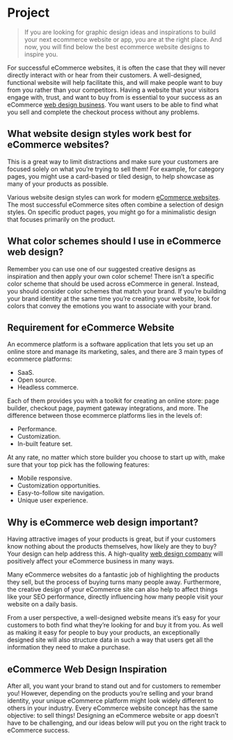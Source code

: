 # Project

> If you are looking for graphic design ideas and inspirations to build your next ecommerce website or app, you are at the right place. And now, you will find below the best ecommerce website designs to inspire you.

For successful eCommerce websites, it is often the case that they will never directly interact with or hear from their customers. A well-designed, functional website will help facilitate this, and will make people want to buy from you rather than your competitors. Having a website that your visitors engage with, trust, and want to buy from is essential to your success as an eCommerce [web design business](https://www.designveloper.com/blog/web-design-business/). You want users to be able to find what you sell and complete the checkout process without any problems.

## What website design styles work best for eCommerce websites?
This is a great way to limit distractions and make sure your customers are focused solely on what you’re trying to sell them! For example, for category pages, you might use a card-based or tiled design, to help showcase as many of your products as possible.

Various website design styles can work for modern [eCommerce websites](https://www.designveloper.com/blog/ecommerce-website-design-services/). The most successful eCommerce sites often combine a selection of design styles. On specific product pages, you might go for a minimalistic design that focuses primarily on the product.

## What color schemes should I use in eCommerce web design?
Remember you can use one of our suggested creative designs as inspiration and then apply your own color scheme! There isn’t a specific color scheme that should be used across eCommerce in general. Instead, you should consider color schemes that match your brand. If you’re building your brand identity at the same time you’re creating your website, look for colors that convey the emotions you want to associate with your brand.

## Requirement for eCommerce Website
An ecommerce platform is a software application that lets you set up an online store and manage its marketing, sales, and there are 3 main types of ecommerce platforms:
* SaaS.
* Open source.
* Headless commerce.

Each of them provides you with a toolkit for creating an online store: page builder, checkout page, payment gateway integrations, and more. The difference between those ecommerce platforms lies in the levels of:
* Performance.
* Customization.
* In-built feature set.

At any rate, no matter which store builder you choose to start up with, make sure that your top pick has the following features:
* Mobile responsive.
* Customization opportunities.
* Easy-to-follow site navigation.
* Unique user experience.

## Why is eCommerce web design important?
Having attractive images of your products is great, but if your customers know nothing about the products themselves, how likely are they to buy? Your design can help address this. A high-quality [web design company](https://www.designveloper.com/blog/web-design-company/) will positively affect your eCommerce business in many ways.

Many eCommerce websites do a fantastic job of highlighting the products they sell, but the process of buying turns many people away. Furthermore, the creative design of your eCommerce site can also help to affect things like your SEO performance, directly influencing how many people visit your website on a daily basis.

From a user perspective, a well-designed website means it’s easy for your customers to both find what they’re looking for and buy it from you. As well as making it easy for people to buy your products, an exceptionally designed site will also structure data in such a way that users get all the information they need to make a purchase.

## eCommerce Web Design Inspiration
After all, you want your brand to stand out and for customers to remember you! However, depending on the products you’re selling and your brand identity, your unique eCommerce platform might look widely different to others in your industry. Every eCommerce website concept has the same objective: to sell things! Designing an eCommerce website or app doesn’t have to be challenging, and our ideas below will put you on the right track to eCommerce success.

